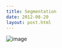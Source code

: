 ```yaml
---
title: Segmentation
date: 2012-08-20
layout: post.html
---
```


![image](/assets/images/segmentation.png)
